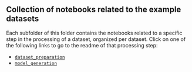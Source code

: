 ## Collection of notebooks related to the example datasets
Each subfolder of this folder contains the notebooks related to a specific step in the processing of a dataset, organized per dataset. Click on one of the following links to go to the readme of that processing step:

- [`dataset_preparation`](dataset_preparation/README.md)
- [`model_generation`](model_generation/README.md)
